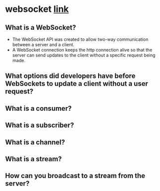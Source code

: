# websocket [link](https://www.theodinproject.com/paths/full-stack-ruby-on-rails/courses/ruby-on-rails/lessons/websockets-and-actioncable)

## What is a WebSocket?
* The WebSocket API was created to allow two-way communication between a server and a client.
* A WebSocket connection keeps the http connection alive so that the server can send updates to the client without a specific request being made.

## What options did developers have before WebSockets to update a client without a user request?
## What is a consumer?
## What is a subscriber?
## What is a channel?
## What is a stream?
## How can you broadcast to a stream from the server?
